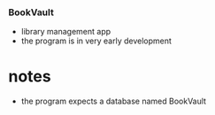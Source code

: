 ### BookVault
- library management app
- the program is in very early development
# notes
- the program expects a database named BookVault